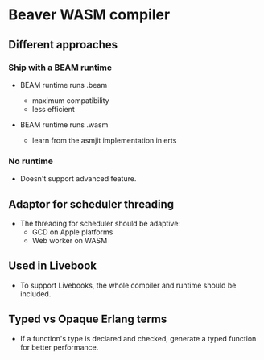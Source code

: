 # Beaver WASM compiler

## Different approaches

### Ship with a BEAM runtime

- BEAM runtime runs .beam

  - maximum compatibility
  - less efficient

- BEAM runtime runs .wasm
  - learn from the asmjit implementation in erts

### No runtime

- Doesn't support advanced feature.

## Adaptor for scheduler threading

- The threading for scheduler should be adaptive:
  - GCD on Apple platforms
  - Web worker on WASM

## Used in Livebook

- To support Livebooks, the whole compiler and runtime should be included.

## Typed vs Opaque Erlang terms

- If a function's type is declared and checked, generate a typed function for better performance.
